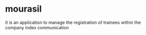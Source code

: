 # mourasil
It is an application to manage the registration of trainees within the company index communication
